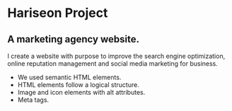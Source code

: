 # Hariseon Project

## A marketing agency website.

I create a website with purpose to improve the search engine optimization, online reputation management and social media marketing for business.

- We used semantic HTML elements.
- HTML elements follow a logical structure.
- Image and icon elements with alt attributes.
- Meta tags.
